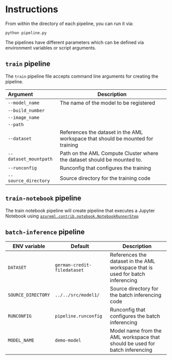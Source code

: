 # Instructions

From within the directory of each pipeline, you can run it via:

```
python pipeline.py
```

The pipelines have different parameters which can be defined via environment variables or script arguments.


## `train` pipeline

The `train` pipeline file accepts command line arguments for creating the pipeline.

<!--TODO: Finish Table with Descriptions -->
| Argument              | Description |
|:--------------------  | ------------|
| `--model_name`        | The name of the model to be registered |
| `--build_number`      | |
| `--image_name`        | |
| `--path`              | |
| `--dataset`           | References the dataset in the AML workspace that should be mounted for training | 
| `--dataset_mountpath` | Path on the AML Compute Cluster where the dataset should be mounted to. |
| `--runconfig`         | Runconfig that configures the training |
| `--source_directory`  | Source directory for the training code | 


## `train-notebook` pipeline

The train notebook pipeline will create pipeline that executes a Jupyter Notebook using [`azureml.contrib.notebook.NotebookRunnerStep`](https://docs.microsoft.com/en-us/python/api/azureml-contrib-notebook/azureml.contrib.notebook.notebookrunnerstep?view=azure-ml-py)


## `batch-inference` pipeline

| ENV variable | Default | Description |
|-------|--------|------|
| `DATASET` | `german-credit-filedataset` | References the dataset in the AML workspace that is used for batch inferencing | 
| `SOURCE_DIRECTORY` | `../../src/model1/` | Source directory for the batch inferencing code | 
| `RUNCONFIG` | `pipeline.runconfig` | Runconfig that configures the batch inferencing |
| `MODEL_NAME` | `demo-model` | Model name from the AML workspace that should be used for batch inferencing |

